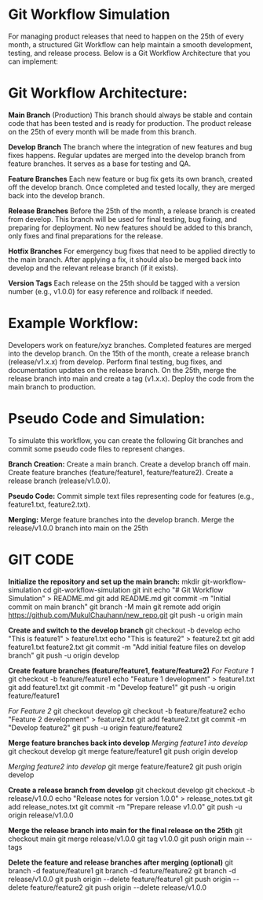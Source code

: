 # Git Workflow Simulation
For managing product releases that need to happen on the 25th of every month, a structured Git Workflow can help maintain a smooth development, testing, and release process. Below is a Git Workflow Architecture that you can implement:

# Git Workflow Architecture:
**Main Branch** (Production)
This branch should always be stable and contain code that has been tested and is ready for production.
The product release on the 25th of every month will be made from this branch.

**Develop Branch**
The branch where the integration of new features and bug fixes happens.
Regular updates are merged into the develop branch from feature branches.
It serves as a base for testing and QA.

**Feature Branches**
Each new feature or bug fix gets its own branch, created off the develop branch.
Once completed and tested locally, they are merged back into the develop branch.

**Release Branches**
Before the 25th of the month, a release branch is created from develop. This branch will be used for final testing, bug fixing, and preparing for deployment.
No new features should be added to this branch, only fixes and final preparations for the release.

**Hotfix Branches**
For emergency bug fixes that need to be applied directly to the main branch. After applying a fix, it should also be merged back into develop and the relevant release branch (if it exists).

**Version Tags**
Each release on the 25th should be tagged with a version number (e.g., v1.0.0) for easy reference and rollback if needed.

# Example Workflow:

Developers work on feature/xyz branches.
Completed features are merged into the develop branch.
On the 15th of the month, create a release branch (release/v1.x.x) from develop.
Perform final testing, bug fixes, and documentation updates on the release branch.
On the 25th, merge the release branch into main and create a tag (v1.x.x).
Deploy the code from the main branch to production.

# Pseudo Code and Simulation:
To simulate this workflow, you can create the following Git branches and commit some pseudo code files to represent changes.

**Branch Creation:**
Create a main branch.
Create a develop branch off main.
Create feature branches (feature/feature1, feature/feature2).
Create a release branch (release/v1.0.0).

**Pseudo Code:**
Commit simple text files representing code for features (e.g., feature1.txt, feature2.txt).

**Merging:**
Merge feature branches into the develop branch.
Merge the release/v1.0.0 branch into main on the 25th



# GIT CODE

**Initialize the repository and set up the main branch:**
mkdir git-workflow-simulation
cd git-workflow-simulation
git init
echo "# Git Workflow Simulation" > README.md
git add README.md
git commit -m "Initial commit on main branch"
git branch -M main
git remote add origin https://github.com/MukulChauhann/new_repo.git
git push -u origin main

**Create and switch to the develop branch**
git checkout -b develop
echo "This is feature1" > feature1.txt
echo "This is feature2" > feature2.txt
git add feature1.txt feature2.txt
git commit -m "Add initial feature files on develop branch"
git push -u origin develop

**Create feature branches (feature/feature1, feature/feature2)**
*For Feature 1*
git checkout -b feature/feature1
echo "Feature 1 development" > feature1.txt
git add feature1.txt
git commit -m "Develop feature1"
git push -u origin feature/feature1

*For Feature 2*
git checkout develop
git checkout -b feature/feature2
echo "Feature 2 development" > feature2.txt
git add feature2.txt
git commit -m "Develop feature2"
git push -u origin feature/feature2

**Merge feature branches back into develop**
*Merging feature1 into develop*
git checkout develop
git merge feature/feature1
git push origin develop

*Merging feature2 into develop*
git merge feature/feature2
git push origin develop

**Create a release branch from develop**
git checkout develop
git checkout -b release/v1.0.0
echo "Release notes for version 1.0.0" > release_notes.txt
git add release_notes.txt
git commit -m "Prepare release v1.0.0"
git push -u origin release/v1.0.0

**Merge the release branch into main for the final release on the 25th**
git checkout main
git merge release/v1.0.0
git tag v1.0.0
git push origin main --tags

**Delete the feature and release branches after merging (optional)**
git branch -d feature/feature1
git branch -d feature/feature2
git branch -d release/v1.0.0
git push origin --delete feature/feature1
git push origin --delete feature/feature2
git push origin --delete release/v1.0.0



